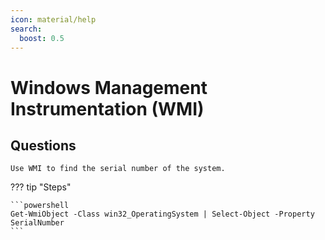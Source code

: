 ```yaml
---
icon: material/help
search:
  boost: 0.5
---
```


# Windows Management Instrumentation (WMI)

## Questions

```text
Use WMI to find the serial number of the system.
```

??? tip "Steps"

    ```powershell
    Get-WmiObject -Class win32_OperatingSystem | Select-Object -Property SerialNumber
    ```
